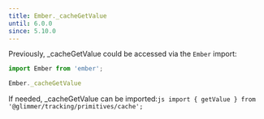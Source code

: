 ```yaml
---
title: Ember._cacheGetValue
until: 6.0.0
since: 5.10.0
---
```



Previously, _cacheGetValue could be accessed via the `Ember` import:
```js
import Ember from 'ember';

Ember._cacheGetValue
```

 If needed, _cacheGetValue can be imported:```js
import { getValue } from '@glimmer/tracking/primitives/cache';```
